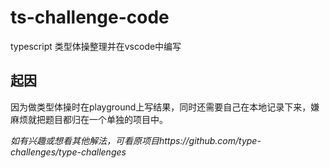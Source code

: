 # ts-challenge-code
typescript 类型体操整理并在vscode中编写
## 起因
因为做类型体操时在playground上写结果，同时还需要自己在本地记录下来，嫌麻烦就把题目都归在一个单独的项目中。

*如有兴趣或想看其他解法，可看原项目https://github.com/type-challenges/type-challenges*
